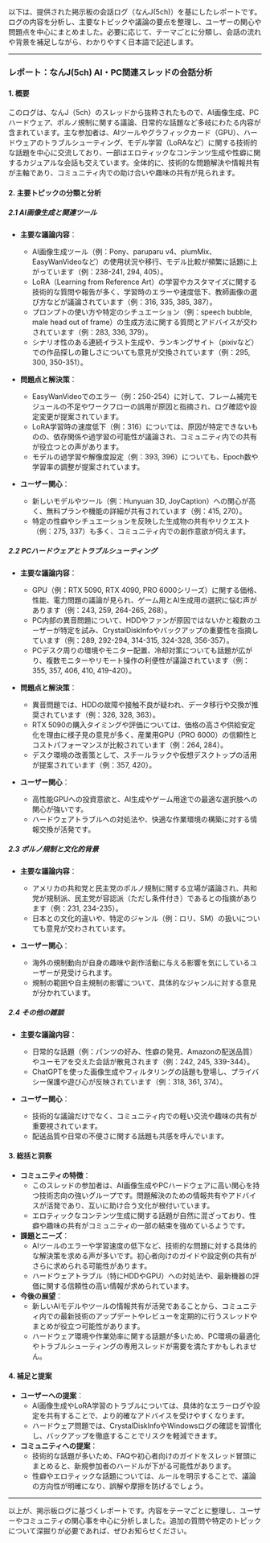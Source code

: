 以下は、提供された掲示板の会話ログ（なんJ(5ch)）を基にしたレポートです。ログの内容を分析し、主要なトピックや議論の要点を整理し、ユーザーの関心や問題点を中心にまとめました。必要に応じて、テーマごとに分類し、会話の流れや背景を補足しながら、わかりやすく日本語で記述します。

---

### レポート：なんJ(5ch) AI・PC関連スレッドの会話分析

#### 1. 概要
このログは、なんJ（5ch）のスレッドから抜粋されたもので、AI画像生成、PCハードウェア、ポルノ規制に関する議論、日常的な話題など多岐にわたる内容が含まれています。主な参加者は、AIツールやグラフィックカード（GPU）、ハードウェアのトラブルシューティング、モデル学習（LoRAなど）に関する技術的な話題を中心に交流しており、一部はエロティックなコンテンツ生成や性癖に関するカジュアルな会話も交えています。全体的に、技術的な問題解決や情報共有が主軸であり、コミュニティ内での助け合いや趣味の共有が見られます。

#### 2. 主要トピックの分類と分析

##### 2.1 AI画像生成と関連ツール
- **主要な議論内容**：
  - AI画像生成ツール（例：Pony、paruparu v4、plumMix、EasyWanVideoなど）の使用状況や移行、モデル比較が頻繁に話題に上がっています（例：238-241, 294, 405）。
  - LoRA（Learning from Reference Art）の学習やカスタマイズに関する技術的な質問や報告が多く、学習時のエラーや速度低下、教師画像の選び方などが議論されています（例：316, 335, 385, 387）。
  - プロンプトの使い方や特定のシチュエーション（例：speech bubble, male head out of frame）の生成方法に関する質問とアドバイスが交わされています（例：283, 336, 379）。
  - シナリオ性のある連続イラスト生成や、ランキングサイト（pixivなど）での作品探しの難しさについても意見が交換されています（例：295, 300, 350-351）。

- **問題点と解決策**：
  - EasyWanVideoでのエラー（例：250-254）に対して、フレーム補完モジュールの不足やワークフローの誤用が原因と指摘され、ログ確認や設定変更が提案されています。
  - LoRA学習時の速度低下（例：316）については、原因が特定できないものの、依存関係や過学習の可能性が議論され、コミュニティ内での共有が役立つとの声があります。
  - モデルの過学習や解像度設定（例：393, 396）についても、Epoch数や学習率の調整が提案されています。

- **ユーザー関心**：
  - 新しいモデルやツール（例：Hunyuan 3D, JoyCaption）への関心が高く、無料プランや機能の詳細が共有されています（例：415, 270）。
  - 特定の性癖やシチュエーションを反映した生成物の共有やリクエスト（例：275, 337）も多く、コミュニティ内での創作意欲が伺えます。

##### 2.2 PCハードウェアとトラブルシューティング
- **主要な議論内容**：
  - GPU（例：RTX 5090, RTX 4090, PRO 6000シリーズ）に関する価格、性能、電力問題の議論が見られ、ゲーム用とAI生成用の選択に悩む声があります（例：243, 259, 264-265, 268）。
  - PC内部の異音問題について、HDDやファンが原因ではないかと複数のユーザーが特定を試み、CrystalDiskInfoやバックアップの重要性を指摘しています（例：289, 292-294, 314-315, 324-328, 356-357）。
  - PCデスク周りの環境やモニター配置、冷却対策についても話題が広がり、複数モニターやリモート操作の利便性が議論されています（例：355, 357, 406, 410, 419-420）。

- **問題点と解決策**：
  - 異音問題では、HDDの故障や接触不良が疑われ、データ移行や交換が推奨されています（例：326, 328, 363）。
  - RTX 5090の購入タイミングや評価については、価格の高さや供給安定化を理由に様子見の意見が多く、産業用GPU（PRO 6000）の信頼性とコストパフォーマンスが比較されています（例：264, 284）。
  - デスク環境の改善策として、スチールラックや仮想デスクトップの活用が提案されています（例：357, 420）。

- **ユーザー関心**：
  - 高性能GPUへの投資意欲と、AI生成やゲーム用途での最適な選択肢への関心が強いです。
  - ハードウェアトラブルへの対処法や、快適な作業環境の構築に対する情報交換が活発です。

##### 2.3 ポルノ規制と文化的背景
- **主要な議論内容**：
  - アメリカの共和党と民主党のポルノ規制に関する立場が議論され、共和党が規制派、民主党が容認派（ただし条件付き）であるとの指摘があります（例：231, 234-235）。
  - 日本との文化的違いや、特定のジャンル（例：ロリ、SM）の扱いについても意見が交わされています。

- **ユーザー関心**：
  - 海外の規制動向が自身の趣味や創作活動に与える影響を気にしているユーザーが見受けられます。
  - 規制の範囲や自主規制の影響について、具体的なジャンルに対する意見が分かれています。

##### 2.4 その他の雑談
- **主要な議論内容**：
  - 日常的な話題（例：パンツの好み、性癖の発見、Amazonの配送品質）やユーモアを交えた会話が散見されます（例：242, 245, 339-344）。
  - ChatGPTを使った画像生成やフィルタリングの話題も登場し、プライバシー保護や遊び心が反映されています（例：318, 361, 374）。

- **ユーザー関心**：
  - 技術的な議論だけでなく、コミュニティ内での軽い交流や趣味の共有が重要視されています。
  - 配送品質や日常の不便さに関する話題も共感を呼んでいます。

#### 3. 総括と洞察
- **コミュニティの特徴**：
  - このスレッドの参加者は、AI画像生成やPCハードウェアに高い関心を持つ技術志向の強いグループです。問題解決のための情報共有やアドバイスが活発であり、互いに助け合う文化が根付いています。
  - エロティックなコンテンツ生成に関する話題が自然に混ざっており、性癖や趣味の共有がコミュニティの一部の結束を強めているようです。
- **課題とニーズ**：
  - AIツールのエラーや学習速度の低下など、技術的な問題に対する具体的な解決策を求める声が多いです。初心者向けのガイドや設定例の共有がさらに求められる可能性があります。
  - ハードウェアトラブル（特にHDDやGPU）への対処法や、最新機器の評価に関する信頼性の高い情報が求められています。
- **今後の展望**：
  - 新しいAIモデルやツールの情報共有が活発であることから、コミュニティ内での最新技術のアップデートやレビューを定期的に行うスレッドやまとめが役立つ可能性があります。
  - ハードウェア環境や作業効率に関する話題が多いため、PC環境の最適化やトラブルシューティングの専用スレッドが需要を満たすかもしれません。

#### 4. 補足と提案
- **ユーザーへの提案**：
  - AI画像生成やLoRA学習のトラブルについては、具体的なエラーログや設定を共有することで、より的確なアドバイスを受けやすくなります。
  - ハードウェア問題では、CrystalDiskInfoやWindowsログの確認を習慣化し、バックアップを徹底することでリスクを軽減できます。
- **コミュニティへの提案**：
  - 技術的な話題が多いため、FAQや初心者向けのガイドをスレッド冒頭にまとめると、新規参加者のハードルが下がる可能性があります。
  - 性癖やエロティックな話題については、ルールを明示することで、議論の方向性が明確になり、誤解や摩擦を防げるでしょう。

---

以上が、掲示板ログに基づくレポートです。内容をテーマごとに整理し、ユーザーやコミュニティの関心事を中心に分析しました。追加の質問や特定のトピックについて深掘りが必要であれば、ぜひお知らせください。